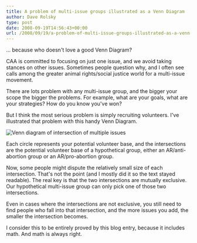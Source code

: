 ```yaml
---
title: A problem of multi-issue groups illustrated as a Venn Diagram
author: Dave Rolsky
type: post
date: 2008-09-19T14:56:43+00:00
url: /2008/09/19/a-problem-of-multi-issue-groups-illustrated-as-a-venn-diagram/
---
```

... because who doesn't love a good Venn Diagram?

CAA is committed to focusing on just one issue, and we avoid taking stances on other issues. Sometimes people question why, and I often see calls among the greater animal rights/social justice world for a multi-issue movement.

There are lots problem with any multi-issue group, and the bigger your scope the bigger the problems. For example, what are your goals, what are your strategies? How do you know you've won?

But I think the most serious problem is simply recruiting volunteers. I've illustrated that problem with this handy Venn Diagram.

![Venn diagram of intersection of multiple issues](/image/venn-diagram.png)

Each circle represents your potential volunteer base, and the intersections are the potential volunteer base of a hypothetical group, either an AR/anti-abortion group or an AR/pro-abortion group.

Now, some people might dispute the relatively small size of each intersection. That's not the point (and I mostly did it so the text stayed readable). The real key is that the two intersections are mutually exclusive. Our hypothetical multi-issue group can only pick one of those two intersections.

Even in cases where the intersections are not exclusive, you still need to find people who fall into that intersection, and the more issues you add, the smaller the intersection becomes.

I consider this to be entirely proved by this blog entry, because it includes math. And math is always right.
